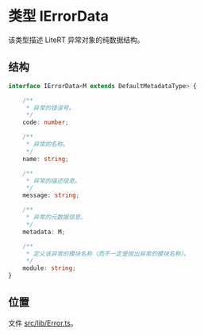 # 类型 IErrorData

该类型描述 LiteRT 异常对象的纯数据结构。

## 结构

```ts
interface IErrorData<M extends DefaultMetadataType> {

    /**
     * 异常的错误号。
     */
    code: number;

    /**
     * 异常的名称。
     */
    name: string;

    /**
     * 异常的描述信息。
     */
    message: string;

    /**
     * 异常的元数据信息。
     */
    metadata: M;

    /**
     * 定义该异常的模块名称（而不一定是抛出异常的模块名称）。
     */
    module: string;
}
```

## 位置

文件 [src/lib/Error.ts](../../../src/lib/Error.ts)。
